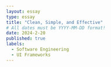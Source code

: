 ```yaml
---
layout: essay
type: essay
title: "Clean, Simple, and Effective"
# All dates must be YYYY-MM-DD format!
date: 2024-2-20
published: true
labels:
  - Software Engineering
  - UI Frameworks
---
```




